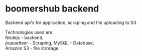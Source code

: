 # boomershub backend 
Backend api's for application, scraping and file uploading to S3.

Technologies used are:  
Nodejs -  backend,   
puppetteer - Scraping, 
MySQL - Database,  
Amazon S3  - file strorage.  
